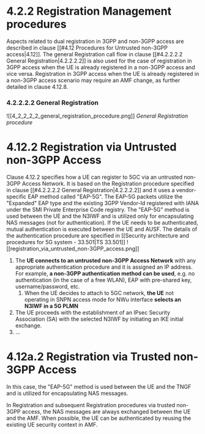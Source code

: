 # 4.2.2 Registration Management procedures
Aspects related to dual registration in 3GPP and non-3GPP access are described in clause [[#4.12 Procedures for Untrusted non-3GPP access|4.12]]. The general Registration call flow in clause [[#4.2.2.2.2 General Registration|4.2.2.2.2]] is also used for the case of registration in 3GPP access when the UE is already registered in a non-3GPP access and vice versa. Registration in 3GPP access when the UE is already registered in a non-3GPP access scenario may require an AMF change, as further detailed in clause 4.12.8.
### 4.2.2.2.2 General Registration
![[4_2_2_2_2_general_registration_procedure.png]]
*General Registration procedure*
# 4.12.2 Registration via Untrusted non-3GPP Access
Clause 4.12.2 specifies how a UE can register to 5GC via an untrusted non-3GPP Access Network. It is based on the Registration procedure specified in clause [[#4.2.2.2.2 General Registration|4.2.2.2.2]] and it uses a vendor-specific EAP method called "EAP-5G". The EAP-5G packets utilize the "Expanded" EAP type and the existing 3GPP Vendor-Id registered with IANA under the SMI Private Enterprise Code registry. The "EAP-5G" method is used between the UE and the N3IWF and is utilized only for encapsulating NAS messages (not for authentication). If the UE needs to be authenticated, mutual authentication is executed between the UE and AUSF. The details of the authentication procedure are specified in [[Security architecture and procedures for 5G system - 33.501|TS 33.501]]
![[registration_via_untrusted_non-3GPP_access.png]]
1. The **UE connects to an untrusted non-3GPP Access Network** with any appropriate authentication procedure and it is assigned an IP address. For example, **a non-3GPP authentication method can be used**, e.g. no authentication (in the case of a free WLAN), EAP with pre-shared key, username/password, etc.
	1. When the UE decides to attach to 5GC network, **the UE** not operating in SNPN access mode for NWu interface **selects an N3IWF in a 5G PLMN**
2. The UE proceeds with the establishment of an IPsec Security Association (SA) with the selected N3IWF by initiating an IKE initial exchange.
3. ...
# 4.12a.2 Registration via Trusted non-3GPP Access
In this case, the "EAP-5G" method is used between the UE and the TNGF and is utilized for encapsulating NAS messages.

In Registration and subsequent Registration procedures via trusted non-3GPP access, the NAS messages are always exchanged between the UE and the AMF. When possible, the UE can be authenticated by reusing the existing UE security context in AMF.